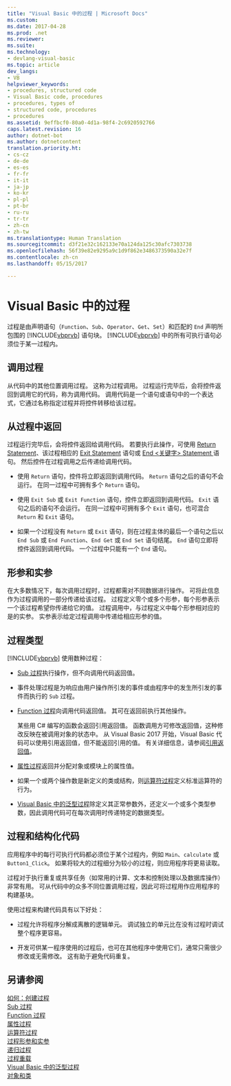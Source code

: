 ```yaml
---
title: "Visual Basic 中的过程 | Microsoft Docs"
ms.custom: 
ms.date: 2017-04-28
ms.prod: .net
ms.reviewer: 
ms.suite: 
ms.technology:
- devlang-visual-basic
ms.topic: article
dev_langs:
- VB
helpviewer_keywords:
- procedures, structured code
- Visual Basic code, procedures
- procedures, types of
- structured code, procedures
- procedures
ms.assetid: 9effbcf0-80a0-4d1a-98f4-2c6920592766
caps.latest.revision: 16
author: dotnet-bot
ms.author: dotnetcontent
translation.priority.ht:
- cs-cz
- de-de
- es-es
- fr-fr
- it-it
- ja-jp
- ko-kr
- pl-pl
- pt-br
- ru-ru
- tr-tr
- zh-cn
- zh-tw
ms.translationtype: Human Translation
ms.sourcegitcommit: d3f21e32c162133e70a124da125c30afc7303738
ms.openlocfilehash: 56f39e82e9295a9c1d9f862e3486373590a32e7f
ms.contentlocale: zh-cn
ms.lasthandoff: 05/15/2017

---
```

# <a name="procedures-in-visual-basic"></a>Visual Basic 中的过程
过程是由声明语句（`Function`、`Sub`、`Operator`、`Get`、`Set`）和匹配的 `End` 声明所包围的 [!INCLUDE[vbprvb](../../../../csharp/programming-guide/concepts/linq/includes/vbprvb_md.md)] 语句块。 [!INCLUDE[vbprvb](../../../../csharp/programming-guide/concepts/linq/includes/vbprvb_md.md)] 中的所有可执行语句必须位于某一过程内。  
  
## <a name="calling-a-procedure"></a>调用过程  
 从代码中的其他位置调用过程。 这称为过程调用。 过程运行完毕后，会将控件返回到调用它的代码，称为调用代码。 调用代码是一个语句或语句中的一个表达式，它通过名称指定过程并将控件转移给该过程。  
  
## <a name="returning-from-a-procedure"></a>从过程中返回  
 过程运行完毕后，会将控件返回给调用代码。 若要执行此操作，可使用 [Return Statement](../../../../visual-basic/language-reference/statements/return-statement.md)、该过程相应的 [Exit Statement](../../../../visual-basic/language-reference/statements/exit-statement.md) 语句或 [End \<关键字> Statement ](../../../../visual-basic/language-reference/statements/end-keyword-statement.md) 语句。 然后控件在过程调用之后传递给调用代码。  
  
-   使用 `Return` 语句，控件将立即返回到调用代码。 `Return` 语句之后的语句不会运行。 在同一过程中可拥有多个 `Return` 语句。  
  
-   使用 `Exit Sub` 或 `Exit Function` 语句，控件立即返回到调用代码。 `Exit` 语句之后的语句不会运行。 在同一过程中可拥有多个 `Exit` 语句，也可混合 `Return` 和 `Exit` 语句。  
  
-   如果一个过程没有 `Return` 或 `Exit` 语句，则在过程主体的最后一个语句之后以 `End Sub` 或 `End Function`、`End Get` 或 `End Set` 语句结尾。 `End` 语句立即将控件返回到调用代码。 一个过程中只能有一个 `End` 语句。  
  
## <a name="parameters-and-arguments"></a>形参和实参  
 在大多数情况下，每次调用过程时，过程都需对不同数据进行操作。 可将此信息作为过程调用的一部分传递给该过程。 过程定义零个或多个形参，每个形参表示一个该过程希望你传递给它的值。 过程调用中，与过程定义中每个形参相对应的是的实参。 实参表示给定过程调用中传递给相应形参的值。  
  
## <a name="types-of-procedures"></a>过程类型  
 [!INCLUDE[vbprvb](../../../../csharp/programming-guide/concepts/linq/includes/vbprvb_md.md)] 使用数种过程：  
  
-   [Sub 过程](./sub-procedures.md)执行操作，但不向调用代码返回值。  
  
-   事件处理过程是为响应由用户操作所引发的事件或由程序中的发生所引发的事件而执行的 `Sub` 过程。  
  
-   [Function 过程](./function-procedures.md)向调用代码返回值。 其可在返回前执行其他操作。

    某些用 C# 编写的函数会返回引用返回值。 函数调用方可修改返回值，这种修改反映在被调用对象的状态中。 从 Visual Basic 2017 开始，Visual Basic 代码可以使用引用返回值，但不能返回引用的值。 有关详细信息，请参阅[引用返回值](ref-return-values.md)。
  
-   [属性过程](./property-procedures.md)返回并分配对象或模块上的属性值。  
  
-   如果一个或两个操作数是新定义的类或结构，则[运算符过程](./operator-procedures.md)定义标准运算符的行为。  
  
-   [Visual Basic 中的泛型过程](../../../../visual-basic/programming-guide/language-features/data-types/generic-procedures.md)除定义其正常参数外，还定义一个或多个类型参数，因此调用代码可在每次调用时传递特定的数据类型。  
  
## <a name="procedures-and-structured-code"></a>过程和结构化代码  
 应用程序中的每行可执行代码都必须位于某个过程内，例如 `Main`、`calculate` 或 `Button1_Click`。 如果将较大的过程细分为较小的过程，则应用程序将更易读取。  
  
 过程对于执行重复或共享任务（如常用的计算、文本和控制处理以及数据库操作）非常有用。 可从代码中的众多不同位置调用过程，因此可将过程用作应用程序的构建基块。  
  
 使用过程来构建代码具有以下好处：  
  
-   过程允许将程序分解成离散的逻辑单元。 调试独立的单元比在没有过程时调试整个程序更容易。  
  
-   开发可供某一程序使用的过程后，也可在其他程序中使用它们，通常只需很少修改或无需修改。 这有助于避免代码重复。  
  
## <a name="see-also"></a>另请参阅  
 [如何：创建过程](./how-to-create-a-procedure.md)   
 [Sub 过程](./sub-procedures.md)   
 [Function 过程](./function-procedures.md)   
 [属性过程](./property-procedures.md)   
 [运算符过程](./operator-procedures.md)   
 [过程形参和实参](./procedure-parameters-and-arguments.md)   
 [递归过程](./recursive-procedures.md)   
 [过程重载](./procedure-overloading.md)   
 [Visual Basic 中的泛型过程](../../../../visual-basic/programming-guide/language-features/data-types/generic-procedures.md)   
 [对象和类](../../../../visual-basic/programming-guide/language-features/objects-and-classes/index.md)
